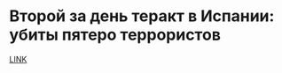 # Второй за день теракт в Испании: убиты пятеро террористов



[LINK](https://varlamov.ru/2518104.html)